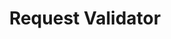---
title: 'Request Validator'
name: 'Request Validator'

content_type: plugin

publisher: kong-inc
description: ''
tier: enterprise


products:
    - gateway

works_on:
    - on-prem
    - konnect

# topologies:
#    - hybrid
#    - db-less
#    - traditional
---